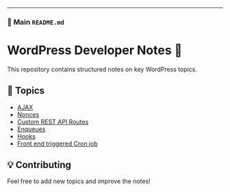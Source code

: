 
---

### 📜 **Main `README.md`**
# WordPress Developer Notes 📖

This repository contains structured notes on key WordPress topics.

## 📂 Topics
- [AJAX](AJAX/README.md)
- [Nonces](nonce/README.md)
- [Custom REST API Routes](api-custom-routes/README.md)
- [Enqueues](enqueue/README.md)
- [Hooks](hooks/README.md)
- [Front end triggered Cron job](cron-jobs/README.md)

## 💡 Contributing
Feel free to add new topics and improve the notes!
